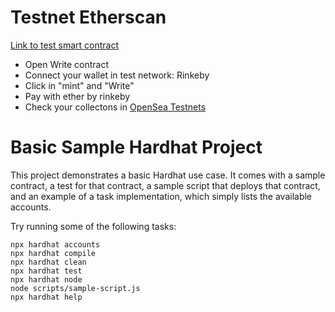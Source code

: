 # Testnet Etherscan

[Link to test smart contract](https://rinkeby.etherscan.io/address/0x216C04E3Cb91Bea411BEafD897a7f7240faA5D1D#writeContract)

- Open Write contract
- Connect your wallet in test network: Rinkeby
- Click in "mint" and "Write"
- Pay with ether by rinkeby
- Check your collectons in [OpenSea Testnets](https://testnets.opensea.io/)

# Basic Sample Hardhat Project

This project demonstrates a basic Hardhat use case. It comes with a sample contract, a test for that contract, a sample script that deploys that contract, and an example of a task implementation, which simply lists the available accounts.

Try running some of the following tasks:

```shell
npx hardhat accounts
npx hardhat compile
npx hardhat clean
npx hardhat test
npx hardhat node
node scripts/sample-script.js
npx hardhat help
```
